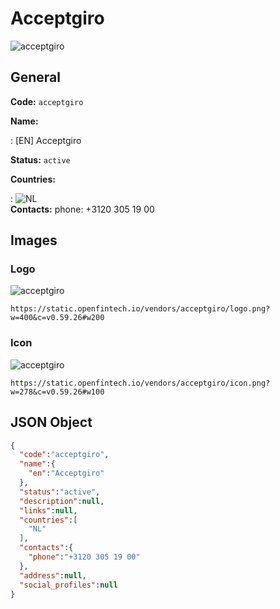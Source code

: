 
# Acceptgiro 
![acceptgiro](https://static.openfintech.io/vendors/acceptgiro/logo.png?w=400&c=v0.59.26#w200)  

## General 
 
**Code:** `acceptgiro` 
 
**Name:** 
 
:	[EN] Acceptgiro 
 
**Status:** `active` 
 
 
**Countries:** 
 
:	![NL](https://cdnjs.cloudflare.com/ajax/libs/flag-icon-css/3.3.0/flags/4x3/nl.svg#w24)  
**Contacts:** 
phone: +3120 305 19 00
## Images 

### Logo 
 
![acceptgiro](https://static.openfintech.io/vendors/acceptgiro/logo.png?w=400&c=v0.59.26#w200)  

```
https://static.openfintech.io/vendors/acceptgiro/logo.png?w=400&c=v0.59.26#w200
```  

### Icon 
 
![acceptgiro](https://static.openfintech.io/vendors/acceptgiro/icon.png?w=278&c=v0.59.26#w100)  

```
https://static.openfintech.io/vendors/acceptgiro/icon.png?w=278&c=v0.59.26#w100
```  

## JSON Object 

```json
{
  "code":"acceptgiro",
  "name":{
    "en":"Acceptgiro"
  },
  "status":"active",
  "description":null,
  "links":null,
  "countries":[
    "NL"
  ],
  "contacts":{
    "phone":"+3120 305 19 00"
  },
  "address":null,
  "social_profiles":null
}
```  
